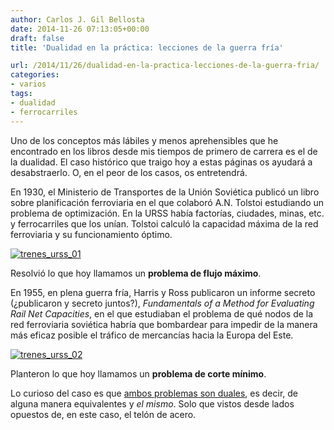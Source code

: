 ```yaml
---
author: Carlos J. Gil Bellosta
date: 2014-11-26 07:13:05+00:00
draft: false
title: 'Dualidad en la práctica: lecciones de la guerra fría'

url: /2014/11/26/dualidad-en-la-practica-lecciones-de-la-guerra-fria/
categories:
- varios
tags:
- dualidad
- ferrocarriles
---
```


Uno de los conceptos más lábiles y menos aprehensibles que he encontrado en los libros desde mis tiempos de primero de carrera es el de la dualidad. El caso histórico que traigo hoy a estas páginas os ayudará a desabstraerlo. O, en el peor de los casos, os entretendrá.

En 1930, el Ministerio de Transportes de la Unión Soviética publicó un libro sobre planificación ferroviaria en el que colaboró A.N. Tolstoi estudiando un problema de optimización. En la URSS había factorías, ciudades, minas, etc. y ferrocarriles que los unían. Tolstoi calculó la capacidad máxima de la red ferroviaria y su funcionamiento óptimo.

[![trenes_urss_01](/wp-uploads/2014/11/trenes_urss_01.png#center)
](/wp-uploads/2014/11/trenes_urss_01.png#center)

Resolvió lo que hoy llamamos un **problema de flujo máximo**.

En 1955, en plena guerra fría, Harris y Ross publicaron un informe secreto (¿publicaron y secreto juntos?), _Fundamentals of a Method for Evaluating Rail Net Capacities_, en el que estudiaban el problema de qué nodos de la red ferroviaria soviética habría que bombardear para impedir de la manera más eficaz posible el tráfico de mercancías hacia la Europa del Este.

[![trenes_urss_02](/wp-uploads/2014/11/trenes_urss_02.png#center)
](/wp-uploads/2014/11/trenes_urss_02.png#center)

Planteron lo que hoy llamamos un **problema de corte mínimo**.

Lo curioso del caso es que [ambos problemas son duales](http://en.wikipedia.org/wiki/Max-flow_min-cut_theorem), es decir, de alguna manera equivalentes y _el mismo_. Solo que vistos desde lados opuestos de, en este caso, el telón de acero.
